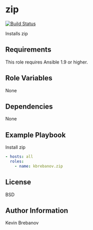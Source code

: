 zip
===

[![Build Status](https://travis-ci.org/kbrebanov/ansible-zip.svg?branch=master)](https://travis-ci.org/kbrebanov/ansible-zip)

Installs zip

Requirements
------------

This role requires Ansible 1.9 or higher.

Role Variables
--------------

None

Dependencies
------------

None

Example Playbook
----------------

Install zip
```yaml
- hosts: all
  roles:
    - name: kbrebanov.zip
```

License
-------

BSD

Author Information
------------------

Kevin Brebanov

